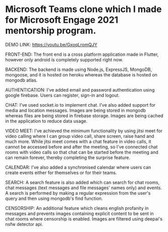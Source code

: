 # Microsoft Teams clone which I made for Microsoft Engage 2021 mentorship program.

DEMO LINK: https://youtu.be/GxoqLromQJY

FRONT-END: The front end is a cross platform application made in Flutter, however only android is completely supported right now.

BACKEND: The backend is made using Node.js, ExpressJS, MongoDB, mongoose, and it is hosted on heroku whereas the database is hosted on mongodb atlas.

AUTHENTICATION: I've added email and password authentication using google firebase. Users can register, sign-in and logout.

CHAT: I've used socket.io to implement chat. I've also added support for media and location messages. Images are being stored in mongodb whereas files are being stored in firebase storage. Images are being cached in the application to reduce data usage.

VIDEO MEET: I've achieved the minimum functionality by using jitsi meet for video calling where I can group video call, share screen, raise hand and much more. While jitsi meet comes with a chat feature in video calls, it cannot be accessed before and after the meeting, so I've connected chat rooms with video calls so that chat can be started before the meeting and can remain forever, thereby completing the surprise feature.

CALENDAR: I've also added a synchronised calendar where users can create events either for themselves or for their teams.

SEARCH: A search feature is also added which can search for chat rooms, chat messages (text messages and file messages' names only) and events. A search is performed by making a regular expression from the user's query and then using mongodb's find function.

CENSORSHIP: An additional feature which cleans english profanity in messages and prevents images containing explicit content to be sent in chat rooms where censorship is enabled. Images are filtered using deepai's nsfw detector api.
